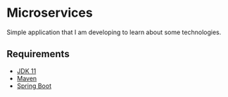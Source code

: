 # Microservices
Simple application that I am developing to learn about some technologies.

## Requirements
 - [JDK 11](https://www.oracle.com/java/technologies/javase-jdk11-downloads.html)
 - [Maven](https://maven.apache.org/download.cgi)
 - [Spring Boot](https://spring.io/projects/spring-boot)

